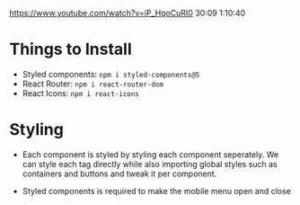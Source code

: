https://www.youtube.com/watch?v=iP_HqoCuRI0
30:09
1:10:40

# Things to Install
- Styled components: `npm i styled-components@5`
- React Router: `npm i react-router-dom`
- React Icons: `npm i react-icons`

# Styling
- Each component is styled by styling each component seperately. We can style each tag directly while also importing global styles such as containers and buttons and tweak it per component.
 
- Styled components is required to make the mobile menu open and close
